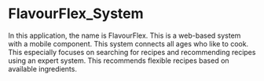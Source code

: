 # FlavourFlex_System
In this application, the name is FlavourFlex. This is a web-based system with a  mobile component. This system connects all ages who like to cook. This especially  focuses on searching for recipes and recommending recipes using an expert system. This  recommends flexible recipes based on available ingredients. 
